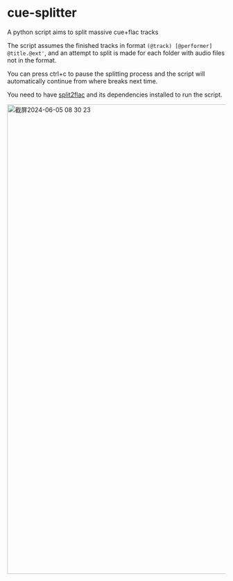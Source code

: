# cue-splitter
A python script aims to split massive cue+flac tracks


The script assumes the finished tracks in format ``` (@track) [@performer] @title.@ext' ```, and an attempt to split is made for each folder with audio files not in the format.

You can press ctrl+c to pause the splitting process and the script will automatically continue from where breaks next time.

You need to have [split2flac](https://github.com/ftrvxmtrx/split2flac/) and its dependencies installed to run the script.



<img width="1081" alt="截屏2024-06-05 08 30 23" src="https://github.com/yuygfgg/cue-splitter/assets/140488233/577ca4f1-4872-4428-b42b-488333000633">
